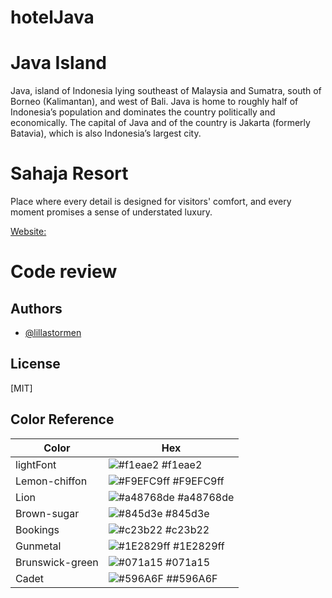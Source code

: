 # hotelJava
# Java Island

Java, island of Indonesia lying southeast of Malaysia and Sumatra, south of Borneo (Kalimantan), and west of Bali. Java is home to roughly half of Indonesia’s population and dominates the country politically and economically. The capital of Java and of the country is Jakarta (formerly Batavia), which is also Indonesia’s largest city.

# Sahaja Resort

Place where every detail is designed for visitors' comfort, and every moment promises a sense of understated luxury.

[Website: ](https://panickaro.se/SahajaResort/)

# Code review


## Authors

- [@lillastormen](https://github.com/lillastormen)


## License

[MIT]


## Color Reference

| Color             | Hex                                                                |
| ----------------- | ------------------------------------------------------------------ |
| lightFont| ![#f1eae2](https://via.placeholder.com/10/f1eae2?text=+) #f1eae2|
| Lemon-chiffon| ![#F9EFC9ff](https://via.placeholder.com/10/F9EFC9ff?text=+) #F9EFC9ff|
| Lion | ![#a48768de](https://via.placeholder.com/10/a48768de?text=+) #a48768de |
| Brown-sugar | ![#845d3e](https://via.placeholder.com/10/845d3e?text=+) #845d3e |
| Bookings | ![#c23b22](https://via.placeholder.com/10/c23b22?text=+) #c23b22 |
| Gunmetal | ![#1E2829ff](https://via.placeholder.com/10/1E2829ff?text=+) #1E2829ff |
| Brunswick-green| ![#071a15](https://via.placeholder.com/10/071a15?text=+) #071a15|
| Cadet | ![#596A6F](https://via.placeholder.com/10/596A6F?text=+) ##596A6F |


